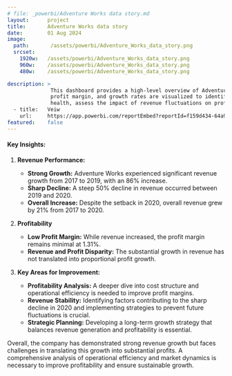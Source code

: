 ```yaml
---
# file: _powerbi/Adventure Works data story.md
layout:      project
title:       Adventure Works data story
date:        01 Aug 2024
image:
  path:       /assets/powerbi/Adventure_Works_data_story.png
  srcset:
    1920w:   /assets/powerbi/Adventure_Works_data_story.png
    960w:    /assets/powerbi/Adventure_Works_data_story.png
    480w:    /assets/powerbi/Adventure_Works_data_story.png

description: >
              This dashboard provides a high-level overview of Adventure Works' financial performance, focusing on revenue and profitability trends over time. Key metrics such as total revenue, 
              profit margin, and growth rates are visualized to identify patterns and areas for improvement.The dashboard is designed to help stakeholders understand the company's financial 
              health, assess the impact of revenue fluctuations on profitability, and identify opportunities to enhance overall financial performance.
  - title:   Veiw
    url:     https://app.powerbi.com/reportEmbed?reportId=f159d434-64a9-4bc9-a82f-e5b394d313f1&autoAuth=true&ctid=801585e2-0e6a-4322-a002-e7fc8457bab4
featured:    false
---
```

#### Key Insights:
1. **Revenue Performance:**
     - **Strong Growth:** Adventure Works experienced significant revenue growth from 2017 to 2019, with an 86% increase.
     - **Sharp Decline:** A steep 50% decline in revenue occurred between 2019 and 2020.
     - **Overall Increase:** Despite the setback in 2020, overall revenue grew by 21% from 2017 to 2020.

2. **Profitability**
     - **Low Profit Margin:** While revenue increased, the profit margin remains minimal at 1.31%.
     - **Revenue and Profit Disparity:** The substantial growth in revenue has not translated into proportional profit growth.

3. **Key Areas for Improvement:**
    - **Profitability Analysis:** A deeper dive into cost structure and operational efficiency is needed to improve profit margins.
    - **Revenue Stability:** Identifying factors contributing to the sharp decline in 2020 and implementing strategies to prevent future fluctuations is crucial.
    - **Strategic Planning:** Developing a long-term growth strategy that balances revenue generation and profitability is essential.

Overall, the company has demonstrated strong revenue growth but faces challenges in translating this growth into substantial profits. 
A comprehensive analysis of operational efficiency and market dynamics is necessary to improve profitability and ensure sustainable growth.
